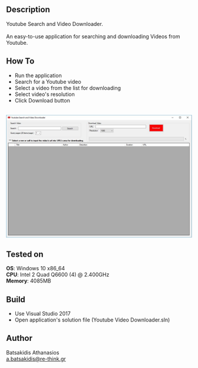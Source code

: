 ## Description ##

Youtube Search and Video Downloader.
<br><br>
An easy-to-use application for searching and downloading Videos from Youtube. 

## How To ##

* Run the application
* Search for a Youtube video
* Select a video from the list for downloading
* Select video's resolution
* Click Download button
<br><br>

![Alt text](/Screenshot/screen.JPG?raw=true "Youtube Search and Video Downloader")

## Tested on ##

**OS**: Windows 10 x86_64 <br>
**CPU**: Intel 2 Quad Q6600 (4) @ 2.400GHz <br>
**Memory**: 4085MB <br>

## Build ##

* Use Visual Studio 2017<br>
* Open application's solution file (Youtube Video Downloader.sln)<br>

## Author ##

Batsakidis Athanasios<br>
a.batsakidis@re-think.gr
